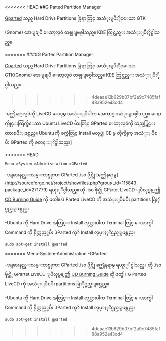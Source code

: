<<<<<<< HEAD
##G Parted Partition Manager

[Gparted](http://gparted.sourceforge.net/) သည္ Hard Drive Partitions ခြဲရာတြင္ အသံုးျပဳႏိုင္ေသာ GTK

(Gnome) အေျချပဳ ေဆာ့လ္၀ဲ တစ္ခုျဖစ္ပါသည္။ KDE တြင္လည္း အသံုးျပဳႏိုင္ပါသည္။

=======
####G Parted Partition Manager

[Gparted](http://gparted.sourceforge.net/) သည္ Hard Drive Partitions ခြဲရာတြင္ အသံုးျပဳႏိုင္ေသာ GTK(Gnome) အေျချပဳ ေဆာ့လ္၀ဲ တစ္ခုျဖစ္ပါသည္။ KDE တြင္လည္း အသံုးျပဳႏိုင္ပါသည္။
>>>>>>> 4deaae13b629b07bf2a9c7485faf88a952ed3cd4

-ဤေဆာ့လ္၀ဲကို LiveCD ေပၚမွ အသံုးျပဳပါက အေကာင္းဆံုးျဖစ္ပါသည္။ ေနာက္ပိုင္းထြက္ရွိေသာ Ubuntu
LiveCD မ်ားတြင္ GParted ေဆာ့လ္၀ဲကို ထည့္သြင္းထားၿပီးျဖစ္သည္။ Ubuntu ကို စက္ထဲတြင္ Install
မလုပ္ဘဲ၊ CD မွ တိုက္ရိုက္ အသံုးျပဳၿပီး GParted ကို စတင္ႏုိင္ပါသည္။]

<<<<<<< HEAD


	Menu->System->Administration->GParted


-အျခားနည္းလမ္းတစ္ခုကား GParted .iso ဖိုင္ကို [ဤေနရာမွ](http://sourceforge.net/project/showfiles.php?group _id=115843 package_id=271779)
ရယူႏုိင္ပါသည္။ ထို .iso ဖိုင္ကို GPartet LiveCD ျပဳလုပ္ရန္ ဤ [CD Burning Guide](http://help.ubuntu.com/community/BurningIsoHowto) ကို ဖတ္ပါ။ G Parted LiveCD ကို အသံုးျပဳၿပီး partitions ခြဲႏိုင္မည္ျဖစ္သည္။

-Ubuntu ကို Hard Drive အတြင္း  Install လုပ္ထားပါက Terminal တြင္ ေအာက္ပါ Command
ကို ရိုက္ထည့္ၿပီး GParted ကုိ Install လုပ္ႏုိင္မည္ျဖစ္သည္။

	sudo apt-get install gparted

=======
	Menu-System-Administration -GParted

-အျခားနည္းလမ္းတစ္ခုကား GParted .iso ဖိုင္ကို [ဤေနရာမွ](http://sourceforge.net/project/showfiles.php?group_id=115843package_id=271779) ရယူႏုိင္ပါသည္။ ထို .iso ဖိုင္ကို GPartet LiveCD ျပဳလုပ္ရန္ ဤ [CD Burning Guide](http://help.ubuntu.com/community/BurningIsoHowto) ကို ဖတ္ပါ။ G Parted LiveCD
ကို အသံုးျပဳၿပီး partitions ခြဲႏိုင္မည္ျဖစ္သည္။

-Ubuntu ကို Hard Drive အတြင္း  Install လုပ္ထားပါက Terminal တြင္ ေအာက္ပါ Command ကို ရိုက္ထည့္ၿပီး GParted ကုိ Install လုပ္ႏုိင္မည္ျဖစ္သည္။

	sudo apt-get install gparted
>>>>>>> 4deaae13b629b07bf2a9c7485faf88a952ed3cd4
